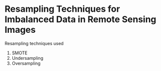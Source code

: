 # Resampling Techniques for Imbalanced Data in Remote Sensing Images

Resampling techniques used
  1. SMOTE
  2. Undersampling
  3. Oversampling 
